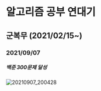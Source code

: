 # 알고리즘 공부 연대기
## 군복무 (2021/02/15~)
### 2021/09/07
##### 백준 300문제 달성
![20210907_200428](https://user-images.githubusercontent.com/37493475/132334639-dcf8ea1b-e29c-4343-829c-0794da26c6b1.png)
